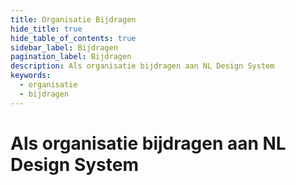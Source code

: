 ```yaml
---
title: Organisatie Bijdragen
hide_title: true
hide_table_of_contents: true
sidebar_label: Bijdragen
pagination_label: Bijdragen
description: Als organisatie bijdragen aan NL Design System
keywords:
  - organisatie
  - bijdragen
---
```


# Als organisatie bijdragen aan NL Design System
